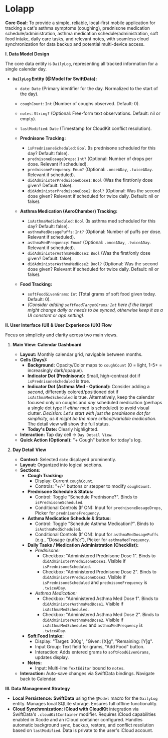 # Lolapp

**Core Goal:** To provide a simple, reliable, local-first mobile application for tracking a cat's asthma symptoms (coughing), prednisone medication schedule/administration, asthma medication schedule/administration, soft food intake, daily care tasks, and relevant notes, with seamless cloud synchronization for data backup and potential multi-device access.

**I. Data Model Design**

The core data entity is `DailyLog`, representing all tracked information for a single calendar day.

- **`DailyLog` Entity (@Model for SwiftData):**

  - `date`: `Date` (Primary identifier for the day. Normalized to the start of the day).
  - `coughCount`: `Int` (Number of coughs observed. Default: 0).
  - `notes`: `String?` (Optional: Free-form text observations. Default: nil or empty).
  - `lastModified`: `Date` (Timestamp for CloudKit conflict resolution).

  - **Prednisone Tracking:**

    - `isPrednisoneScheduled`: `Bool` (Is prednisone scheduled for this day? Default: false).
    - `prednisoneDosageDrops`: `Int?` (Optional: Number of drops per dose. Relevant if scheduled).
    - `prednisoneFrequency`: `Enum?` (Optional: `.onceADay`, `.twiceADay`. Relevant if scheduled).
    - `didAdministerPrednisoneDose1`: `Bool` (Was the first/only dose given? Default: false).
    - `didAdministerPrednisoneDose2`: `Bool?` (Optional: Was the second dose given? Relevant if scheduled for twice daily. Default: nil or false).

  - **Asthma Medication (AeroChamber) Tracking:**

    - `isAsthmaMedScheduled`: `Bool` (Is asthma med scheduled for this day? Default: false).
    - `asthmaMedDosagePuffs`: `Int?` (Optional: Number of puffs per dose. Relevant if scheduled).
    - `asthmaMedFrequency`: `Enum?` (Optional: `.onceADay`, `.twiceADay`. Relevant if scheduled).
    - `didAdministerAsthmaMedDose1`: `Bool` (Was the first/only dose given? Default: false).
    - `didAdministerAsthmaMedDose2`: `Bool?` (Optional: Was the second dose given? Relevant if scheduled for twice daily. Default: nil or false).

  - **Food Tracking:**
    - `softFoodGivenGrams`: `Int` (Total grams of soft food given today. Default: 0).
    - _(Consider adding `softFoodTargetGrams`: `Int` here if the target might change daily or needs to be synced, otherwise keep it as a UI constant or app setting)_.

**II. User Interface (UI) & User Experience (UX) Flow**

Focus on simplicity and clarity across two main views.

1.  **Main View: Calendar Dashboard**

    - **Layout:** Monthly calendar grid, navigable between months.
    - **Cells (Days):**
      - **Background:** Opacity/Color maps to `coughCount` (0 = light, 1-5+ = increasingly dark/opaque).
      - **Indicator Dot (Prednisone):** Small, high-contrast dot if `isPrednisoneScheduled` is true.
      - **Indicator Dot (Asthma Med - Optional):** Consider adding a _second_, differently colored/positioned dot if `isAsthmaMedScheduled` is true. Alternatively, keep the calendar focused only on coughs and _any_ scheduled medication (perhaps a single dot type if _either_ med is scheduled) to avoid visual clutter. _Decision: Let's start with just the prednisone dot for simplicity, as it might be the more critical/variable medication._ The detail view will show the full status.
      - **Today's Date:** Clearly highlighted.
    - **Interaction:** Tap day cell -> `Day Detail View`.
    - **Quick Action (Optional):** "+ Cough" button for today's log.

2.  **Day Detail View**
    - **Context:** Selected `date` displayed prominently.
    - **Layout:** Organized into logical sections.
    - **Sections:**
      - **Cough Tracking:**
        - Display: Current `coughCount`.
        - Controls: "+/-" buttons or stepper to modify `coughCount`.
      - **Prednisone Schedule & Status:**
        - Control: Toggle "Schedule Prednisone?". Binds to `isPrednisoneScheduled`.
        - Conditional Controls (If ON): Input for `prednisoneDosageDrops`, Picker for `prednisoneFrequency`.
      - **Asthma Medication Schedule & Status:**
        - Control: Toggle "Schedule Asthma Medication?". Binds to `isAsthmaMedScheduled`.
        - Conditional Controls (If ON): Input for `asthmaMedDosagePuffs` (e.g., "Dosage (puffs):"), Picker for `asthmaMedFrequency`.
      - **Daily Tasks / Medication Administration (Checklist):**
        - _Prednisone:_
          - Checkbox: "Administered Prednisone Dose 1". Binds to `didAdministerPrednisoneDose1`. Visible if `isPrednisoneScheduled`.
          - Checkbox: "Administered Prednisone Dose 2". Binds to `didAdministerPrednisoneDose2`. Visible if `isPrednisoneScheduled` and `prednisoneFrequency` is `.twiceADay`.
        - _Asthma Medication:_
          - Checkbox: "Administered Asthma Med Dose 1". Binds to `didAdministerAsthmaMedDose1`. Visible if `isAsthmaMedScheduled`.
          - Checkbox: "Administered Asthma Med Dose 2". Binds to `didAdministerAsthmaMedDose2`. Visible if `isAsthmaMedScheduled` and `asthmaMedFrequency` is `.twiceADay`.
      - **Soft Food Intake:**
        - Display: "Target: 300g", "Given: [X]g", "Remaining: [Y]g".
        - Input Group: Text field for grams, "Add Food" button.
        - Interaction: Adds entered grams to `softFoodGivenGrams`, updates display.
      - **Notes:**
        - Input: Multi-line `TextEditor` bound to `notes`.
    - **Interaction:** Auto-save changes via SwiftData bindings. Navigate back to Calendar.

**III. Data Management Strategy**

- **Local Persistence:** **SwiftData** using the `@Model` macro for the `DailyLog` entity. Manages local SQLite storage. Ensures full offline functionality.
- **Cloud Synchronization:** **iCloud with CloudKit** integration via SwiftData's `.cloudKitContainer` modifier. Requires iCloud capabilities enabled in Xcode and an iCloud container configured. Handles automatic background sync, backup, restore, and conflict resolution based on `lastModified`. Data is private to the user's iCloud account.
